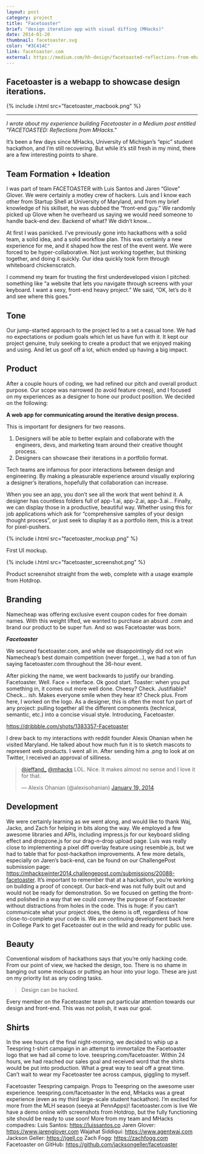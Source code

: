 ```yaml
---
layout: post
category: project
title: "Facetoaster"
brief: "design iteration app with visual diffing (MHacks)"
date: 2014-01-20
thumbnail: facetoaster.svg
color: "#3C414C"
link: facetoaster.com
external: https://medium.com/hh-design/facetoasted-reflections-from-mhacks-5a718169b6b#.jhagxr9by
---
```


## Facetoaster is a webapp to showcase design iterations.

{% include i.html src="facetoaster_macbook.png" %}

---

*I wrote about my experience building Facetoaster in a Medium post entitled "FACETOASTED: Reflections from MHacks."*

It’s been a few days since MHacks, University of Michigan’s “epic” student hackathon, and I’m still recovering. But while it’s still fresh in my mind, there are a few interesting points to share.

## Team Formation + Ideation

I was part of team FACETOASTER with Luis Santos and Jaren “Glove” Glover. We were certainly a motley crew of hackers. Luis and I know each other from Startup Shell at University of Maryland, and from my brief knowledge of his skillset, he was dubbed the “front-end guy.” We randomly picked up Glove when he overheard us saying we would need someone to handle back-end dev. Backend of what? We didn’t know…

At first I was panicked. I’ve previously gone into hackathons with a solid team, a solid idea, and a solid workflow plan. This was certainly a new experience for me, and it shaped how the rest of the event went. We were forced to be hyper-collaborative. Not just working together, but thinking together, and doing it quickly. Our idea quickly took form through whiteboard chickenscratch.

I commend my team for trusting the first underdeveloped vision I pitched: something like “a website that lets you navigate through screens with your keyboard. I want a sexy, front-end heavy project.” We said, “OK, let’s do it and see where this goes.”

## Tone

Our jump-started approach to the project led to a set a casual tone. We had no expectations or podium goals which let us have fun with it. It kept our project genuine, truly seeking to create a product that we enjoyed making and using. And let us goof off a lot, which ended up having a big impact.

## Product

After a couple hours of coding, we had refined our pitch and overall product purpose. Our scope was narrowed (to avoid feature creep), and I focused on my experiences as a designer to hone our product position. We decided on the following:

**A web app for communicating around the iterative design process.**

This is important for designers for two reasons.

1. Designers will be able to better explain and collaborate with the engineers, devs, and marketing team around their creative thought process.
2. Designers can showcase their iterations in a portfolio format.

Tech teams are infamous for poor interactions between design and engineering. By making a pleasurable experience around visually exploring a designer’s iterations, hopefully that collaboration can increase.

When you see an app, you don’t see all the work that went behind it. A designer has countless folders full of app-1.ai, app-2.ai, app-3.ai… Finally, we can display those in a productive, beautiful way. Whether using this for job applications which ask for “comprehensive samples of your design thought process”, or just seek to display it as a portfolio item, this is a treat for pixel-pushers.

{% include i.html src="facetoaster_mockup.png" %}

First UI mockup.

{% include i.html src="facetoaster_screenshot.png" %}

Product screenshot straight from the web, complete with a usage example from Hotdrop.

## Branding

Namecheap was offering exclusive event coupon codes for free domain names. With this weight lifted, we wanted to purchase an absurd .com and brand our product to be super fun. And so was Facetoaster was born.

***Facetoaster***

We secured facetoaster.com, and while we disappointingly did not win Namecheap’s best domain competition (never forget…), we had a ton of fun saying facetoaster.com throughout the 36-hour event.

After picking the name, we went backwards to justify our branding. Facetoaster. Well. Face = interface. Ok good start. Toaster: when you put something in, it comes out more well done. Cheesy? Check. Justifiable? Check… ish. Makes everyone smile when they hear it? Check plus.
From here, I worked on the logo. As a designer, this is often the most fun part of any project: pulling together all the different components (technical, semantic, etc.) into a concise visual style. Introducing, Facetoaster.

https://dribbble.com/shots/1383357-Facetoaster

I drew back to my interactions with reddit founder Alexis Ohanian when he visited Maryland. He talked about how much fun it is to sketch mascots to represent web products. I went all in. After sending him a .png to look at on Twitter, I received an approval of silliness.

<blockquote class="twitter-tweet" data-lang="en"><p lang="en" dir="ltr"><a href="https://twitter.com/jeffand_">@jeffand_</a> <a href="https://twitter.com/mhacks">@mhacks</a> LOL. Nice. It makes almost no sense and I love it for that.</p>&mdash; Alexis Ohanian (@alexisohanian) <a href="https://twitter.com/alexisohanian/status/424802034533941248">January 19, 2014</a></blockquote>
<script async src="//platform.twitter.com/widgets.js" charset="utf-8"></script>

## Development

We were certainly learning as we went along, and would like to thank Waj, Jacko, and Zach for helping in bits along the way. We employed a few awesome libraries and APIs, including impress.js for our keyboard sliding effect and dropzone.js for our drag-n-drop upload page. Luis was really close to implementing a pixel diff overlay feature using resemble.js, but we had to table that for post-hackathon improvements. A few more details, especially on Jaren’s back-end, can be found on our ChallengePost submission page: https://mhackswinter2014.challengepost.com/submissions/20088-facetoaster.
It’s important to remember that at a hackathon, you’re working on building a proof of concept. Our back-end was not fully built out and would not be ready for demonstration. So we focused on getting the front-end polished in a way that we could convey the purpose of Facetoaster without distractions from holes in the code. This is huge: if you can’t communicate what your project does, the demo is off, regardless of how close-to-complete your code is. We are continuing development back here in College Park to get Facetoaster out in the wild and ready for public use.

## Beauty

Conventional wisdom of hackathons says that you’re only hacking code. From our point of view, we hacked the design, too. There is no shame in banging out some mockups or putting an hour into your logo. These are just on my priority list as any coding tasks.

> Design can be hacked.

Every member on the Facetoaster team put particular attention towards our design and front-end. This was not polish, it was our goal.

## Shirts

In the wee hours of the final night-morning, we decided to whip up a Teespring t-shirt campaign in an attempt to immortalize the Facetoaster logo that we had all come to love. teespring.com/facetoaster. Within 24 hours, we had reached our sales goal and received word that the shirts would be put into production. What a great way to seal off a great time. Can’t wait to wear my Facetoaster tee across campus, giggling to myself.

Facetoaster Teespring campaign. Props to Teespring on the awesome user experience. teespring.com/facetoaster
In the end, MHacks was a great experience (even as my third large-scale student hackathon). I’m excited for more from the MLH season (seeya at PennApps)!
facetoaster.com is live
We have a demo online with screenshots from Hotdrop, but the fully functioning site should be ready to use soon!
More from my team and MHacks compadres:
Luis Santos: https://luissantos.co
Jaren Glover: https://www.jarenglover.com
Wajahat Siddiqui: https://www.agentwaj.com
Jackson Geller: https://jgell.co
Zach Fogg: https://zachfogg.com
Facetoaster on GitHub: https://github.com/jacksongeller/facetoaster
